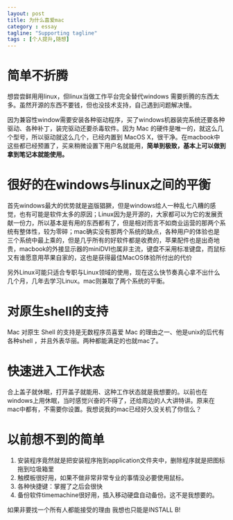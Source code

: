 ```yaml
---
layout: post
title: 为什么喜爱mac
category : essay
tagline: "Supporting tagline"
tags : [个人提升,随想]
---
```




# 简单不折腾
想尝尝鲜用用linux，但linux当做工作平台完全替代windows 需要折腾的东西太多。虽然开源的东西不要钱，但也没技术支持，自己遇到问题解决慢。

因为兼容性window需要安装各种驱动程序，买了windows机器装完系统还要各种驱动、各种补丁，装完驱动还要杀毒软件。因为 Mac 的硬件是唯一的，就这么几个型号，所以驱动就这么几个，已经内置到 MacOS X，很干净。在macbook中这些都已经预置了，买来稍微设置下用户名就能用，**简单到极致，基本上可以做到拿到笔记本就能使用。**


# 很好的在windows与linux之间的平衡
首先windows最大的优势就是盗版猖獗，但是windows给人一种乱七八糟的感觉，也有可能是软件太多的原因；Linux因为是开源的，大家都可以为它的发展贡献一份力，所以基本是有用的东西都有了，但是相对而言不如商业运营的那两个系统有整体性，较为零碎；mac确实没有那两个系统的缺点，各种用户的体验也是三个系统中最上乘的，但是几乎所有的好软件都是收费的，苹果配件也是出奇地贵，macbook的外接显示器的miniDVI也属非主流，键盘不采用标准键盘，而鼠标又有谁愿意用苹果自家的，这也是获得最佳MacOS体验所付出的代价

另外Linux可能只适合专职与Linux领域的使用，现在这么快节奏真心拿不出什么几个月，几年去学习Linux。mac则兼取了两个系统的平衡。


# 对原生shell的支持
Mac 对原生 Shell 的支持是无数程序员喜爱 Mac 的理由之一、他是unix的后代有各种shell ，并且外表华丽。两种都能满足的也就mac了。


# 快速进入工作状态
合上盖子就休眠，打开盖子就能用、这种工作状态就是我想要的。以前也在windows上用休眠，当时感觉兴奋的不得了，还给周边的人大讲特讲。原来在mac中都有，不需要你设置。我想说我的mac已经好久没关机了你信么？


# 以前想不到的简单
1. 安装程序竟然就是把安装程序拖到application文件夹中，删除程序就是把图标拖到垃圾箱里
1. 触模板很好用，如果不做非常非常专业的事情没必要使用鼠标。
2. 各种快捷键：掌握了之后会很快
3. 备份软件timemachine很好用，插入移动硬盘自动备份。这不是我想要的。

如果非要找一个所有人都能接受的理由 我想也只能是INSTALL B!